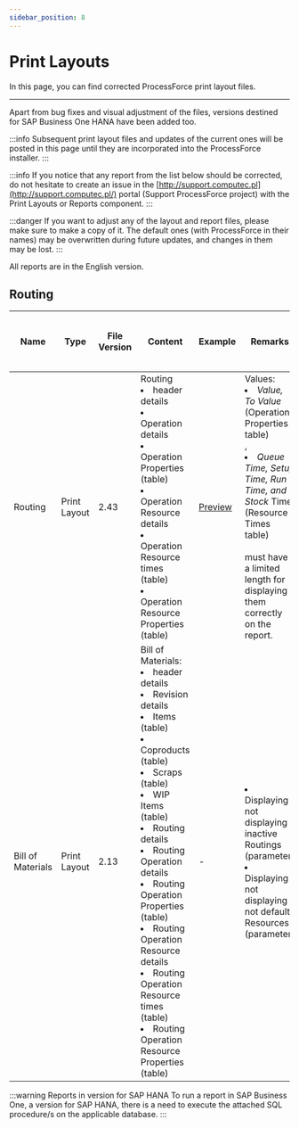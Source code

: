 ```yaml
---
sidebar_position: 8
---
```


# Print Layouts

In this page, you can find corrected ProcessForce print layout files.

---

Apart from bug fixes and visual adjustment of the files, versions destined for SAP Business One HANA have been added too.

:::info
    Subsequent print layout files and updates of the current ones will be posted in this page until they are incorporated into the ProcessForce installer.
:::

:::info
    If you notice that any report from the list below should be corrected, do not hesitate to create an issue in the [http://support.computec.pl](http://support.computec.pl/) portal (Support ProcessForce project) with the Print Layouts or Reports component.
:::

:::danger
    If you want to adjust any of the layout and report files, please make sure to make a copy of it. The default ones (with ProcessForce in their names) may be overwritten during future updates, and changes in them may be lost.
:::

All reports are in the English version.

## Routing

| Name | Type | File Version | Content | Example | Remarks | Version for Microsoft SQL Server | Version for SAP HANA |
| --- | --- | --- | --- | --- | --- | --- | --- |
| Routing | Print Layout | 2.43 | Routing <li>header details</li> <li>Operation details</li> <li>Operation Properties (table)</li> <li>Operation Resource details</li> <li>Operation Resource times (table)</li> <li>Operation Resource Properties (table)</li> | [Preview](https://download.computec.one/media/processforce/CR_Routing_Layout_Preview_EN_2.43.pdf) | Values: <li>*Value, To Value* (Operations Properties table)</li>, <li>*Queue Time, Setup Time, Run Time, and Stock* Time (Resource Times table)</li> <br/>must have a limited length for displaying them correctly on the report. | [Download](https://download.computec.one/media/processforce/CR_Routing_Layout_SQL_Server_EN_2.43.rpt) | [Download](https://download.computec.one/media/processforce/CR_Routing_Layout_SAP_HANA_EN_2.43.zip) |
| Bill of Materials | Print Layout | 2.13 | Bill of Materials: <li>header details</li> <li>Revision details</li> <li>Items (table)</li> <li>Coproducts (table)</li> <li>Scraps (table)</li> <li>WIP Items (table)</li> <li>Routing details</li> <li>Routing Operation details</li> <li>Routing Operation Properties (table)</li> <li>Routing Operation Resource details</li> <li>Routing Operation Resource times (table)</li> <li>Routing Operation Resource Properties (table)</li> | - | <li>Displaying / not displaying inactive Routings (parameter) </li> <li>Displaying / not displaying not default Resources (parameter)</li> | [Download](https://download.computec.one/media/processforce/CR_Bill_of_Materials_Layout_SQL_Server_EN_2.13.rpt) | [Download](https://download.computec.one/media/processforce/CR_Bill_of_Materials_Layout_SAP_HANA_EN_2.13.rpt)|

:::warning Reports in version for SAP HANA
    To run a report in SAP Business One, a version for SAP HANA, there is a need to execute the attached SQL procedure/s on the applicable database.
:::
